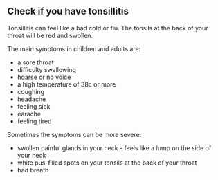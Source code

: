 ## Check if you have tonsillitis

Tonsillitis can feel like a bad cold or flu. The tonsils at the back of your
throat will be red and swollen.

The main symptoms in children and adults are:

- a sore throat
- difficulty swallowing
- hoarse or no voice
- a high temperature of 38c or more
- coughing
- headache
- feeling sick
- earache
- feeling tired

Sometimes the symptoms can be more severe:

- swollen painful glands in your neck - feels like a lump on the side of your neck
- white pus-filled spots on your tonsils at the back of your throat
- bad breath
